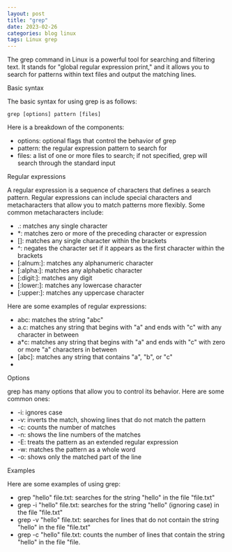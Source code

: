 ```yaml
---
layout: post
title: "grep"
date: 2023-02-26
categories: blog linux
tags: Linux grep
---
```


The grep command in Linux is a powerful tool for searching and filtering text. It stands for "global regular expression print," and it allows you to search for patterns within text files and output the matching lines.

Basic syntax

The basic syntax for using grep is as follows:

```
grep [options] pattern [files]

```
Here is a breakdown of the components:

- options: optional flags that control the behavior of grep
- pattern: the regular expression pattern to search for
- files: a list of one or more files to search; if not specified, grep will search through the standard input

Regular expressions

A regular expression is a sequence of characters that defines a search pattern. Regular expressions can include special characters and metacharacters that allow you to match patterns more flexibly. Some common metacharacters include:
- .: matches any single character
- *: matches zero or more of the preceding character or expression
- []: matches any single character within the brackets
- ^: negates the character set if it appears as the first character within the brackets
- [:alnum:]: matches any alphanumeric character
- [:alpha:]: matches any alphabetic character
- [:digit:]: matches any digit
- [:lower:]: matches any lowercase character
- [:upper:]: matches any uppercase character

Here are some examples of regular expressions:

- abc: matches the string "abc"
- a.c: matches any string that begins with "a" and ends with "c" with any character in between
- a*c: matches any string that begins with "a" and ends with "c" with zero or more "a" characters in between
- [abc]: matches any string that contains "a", "b", or "c"
- [^abc]: matches any string that does not contain "a", "b", or "c"

Options


grep has many options that allow you to control its behavior. Here are some common ones:

- -i: ignores case
- -v: inverts the match, showing lines that do not match the pattern
- -c: counts the number of matches
- -n: shows the line numbers of the matches
- -E: treats the pattern as an extended regular expression
- -w: matches the pattern as a whole word
- -o: shows only the matched part of the line

Examples

Here are some examples of using grep:

- grep "hello" file.txt: searches for the string "hello" in the file "file.txt"
- grep -i "hello" file.txt: searches for the string "hello" (ignoring case) in the file "file.txt"
- grep -v "hello" file.txt: searches for lines that do not contain the string "hello" in the file "file.txt"
- grep -c "hello" file.txt: counts the number of lines that contain the string "hello" in the file "file.